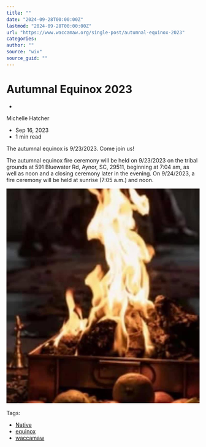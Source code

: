 ```yaml
---
title: ""
date: "2024-09-28T00:00:00Z"
lastmod: "2024-09-28T00:00:00Z"
url: "https://www.waccamaw.org/single-post/autumnal-equinox-2023"
categories:
author: ""
source: "wix"
source_guid: ""
---
```


# Autumnal Equinox 2023

-

Michelle Hatcher
- Sep 16, 2023
- 1 min read

The autumnal equinox is 9/23/2023. Come join us!

The autumnal equinox fire ceremony will be held on 9/23/2023 on the tribal grounds at 591 Bluewater Rd, Aynor, SC, 29511, beginning at 7:04 am, as well as noon and a closing ceremony later in the evening. On 9/24/2023, a fire ceremony will be held at sunrise (7:05 a.m.) and noon.

![ree](./images/98a108_4ad88d02d5fd4f448e89104c7482be82~mv2-1.jpg)

Tags:

- [Native](https://www.waccamaw.org/updates/tags/native)
- [equinox](https://www.waccamaw.org/updates/tags/equinox)
- [waccamaw](https://www.waccamaw.org/updates/tags/waccamaw)

